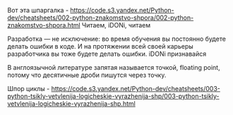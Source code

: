 Вот эта шпаргалка - https://code.s3.yandex.net/Python-dev/cheatsheets/002-python-znakomstvo-shpora/002-python-znakomstvo-shpora.html
Читаем, iDONi, читаем


Разработка — не исключение: во время обучения вы постоянно будете делать ошибки в коде. И на протяжении всей своей карьеры разработчика вы тоже будете делать ошибки. 
iDONi признавайся


В англоязычной литературе запятая называется точкой, floating point, потому что десятичные дроби пишутся через точку.


Шпор циклы - https://code.s3.yandex.net/Python-dev/cheatsheets/003-python-tsikly-vetvlenija-logicheskie-vyrazhenija-shp/003-python-tsikly-vetvlenija-logicheskie-vyrazhenija-shp.html
